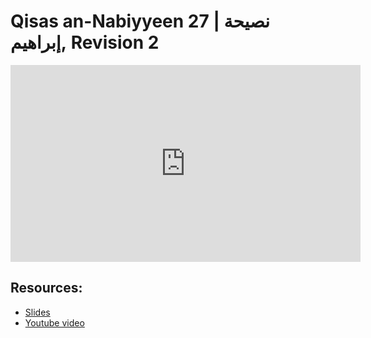 # Qisas an-Nabiyyeen 27 | نصيحة إبراهيم, Revision 2

<iframe width="560" height="315" src="https://www.youtube-nocookie.com/embed/6vVJWMe-3s8?start=0" frameborder="0" allow="accelerometer; autoplay; encrypted-media; gyroscope; picture-in-picture" allowfullscreen="allowfullscreen"></iframe><BR>



## Resources:
- [Slides](https://github.com/arshare/resources_balagha_pdfs)
- [Youtube video](6vVJWMe-3s8)
